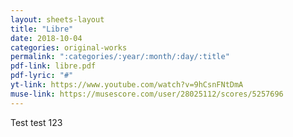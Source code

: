 ```yaml
--- 
layout: sheets-layout
title: "Libre"
date: 2018-10-04
categories: original-works
permalink: ":categories/:year/:month/:day/:title"
pdf-link: libre.pdf
pdf-lyric: "#"
yt-link: https://www.youtube.com/watch?v=9hCsnFNtDmA
muse-link: https://musescore.com/user/28025112/scores/5257696
---
```


Test test 123